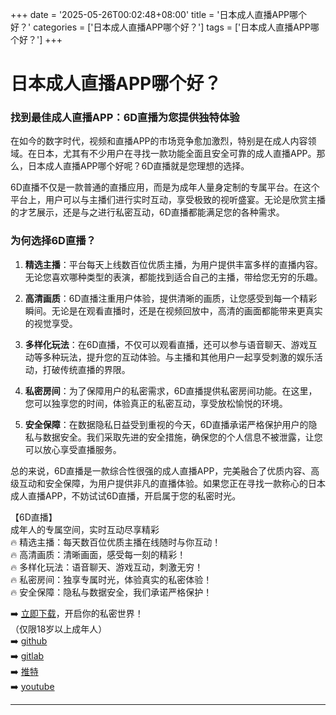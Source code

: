+++
date = '2025-05-26T00:02:48+08:00'
title = '日本成人直播APP哪个好？'
categories = ['日本成人直播APP哪个好？']
tags = ['日本成人直播APP哪个好？']
+++

# 日本成人直播APP哪个好？

### 找到最佳成人直播APP：6D直播为您提供独特体验

在如今的数字时代，视频和直播APP的市场竞争愈加激烈，特别是在成人内容领域。在日本，尤其有不少用户在寻找一款功能全面且安全可靠的成人直播APP。那么，日本成人直播APP哪个好呢？6D直播就是您理想的选择。

6D直播不仅是一款普通的直播应用，而是为成年人量身定制的专属平台。在这个平台上，用户可以与主播们进行实时互动，享受极致的视听盛宴。无论是欣赏主播的才艺展示，还是与之进行私密互动，6D直播都能满足您的各种需求。

### 为何选择6D直播？

1. **精选主播**：平台每天上线数百位优质主播，为用户提供丰富多样的直播内容。无论您喜欢哪种类型的表演，都能找到适合自己的主播，带给您无穷的乐趣。

2. **高清画质**：6D直播注重用户体验，提供清晰的画质，让您感受到每一个精彩瞬间。无论是在观看直播时，还是在视频回放中，高清的画面都能带来更真实的视觉享受。

3. **多样化玩法**：在6D直播，不仅可以观看直播，还可以参与语音聊天、游戏互动等多种玩法，提升您的互动体验。与主播和其他用户一起享受刺激的娱乐活动，打破传统直播的界限。

4. **私密房间**：为了保障用户的私密需求，6D直播提供私密房间功能。在这里，您可以独享您的时间，体验真正的私密互动，享受放松愉悦的环境。

5. **安全保障**：在数据隐私日益受到重视的今天，6D直播承诺严格保护用户的隐私与数据安全。我们采取先进的安全措施，确保您的个人信息不被泄露，让您可以放心享受直播服务。

总的来说，6D直播是一款综合性很强的成人直播APP，完美融合了优质内容、高级互动和安全保障，为用户提供非凡的直播体验。如果您正在寻找一款称心的日本成人直播APP，不妨试试6D直播，开启属于您的私密时光。

【6D直播】  
成年人的专属空间，实时互动尽享精彩  
🔥 精选主播：每天数百位优质主播在线随时与你互动！  
🔥 高清画质：清晰画面，感受每一刻的精彩！  
🔥 多样化玩法：语音聊天、游戏互动，刺激无穷！  
🔥 私密房间：独享专属时光，体验真实的私密体验！  
🔥 安全保障：隐私与数据安全，我们承诺严格保护！

➡️ [立即下载](https://down123.s3.ap-east-1.amazonaws.com/down/down.html?channelCode=blog)，开启你的私密世界！  
（仅限18岁以上成年人）  
➡️ [github](https://aldult-live.github.io/)  
➡️ [gitlab](https://seo-09598d.gitlab.io/)  
➡️ [推特](https://x.com/wegame33)  
➡️ [youtube](https://www.youtube.com/@6Dlive)  

---
